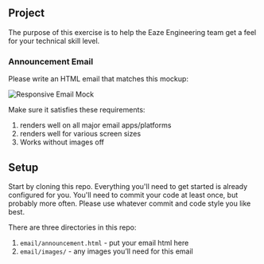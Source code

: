 ## Project

The purpose of this exercise is to help the Eaze Engineering team get a feel for your technical skill level.

### Announcement Email

 Please write an HTML email that matches this mockup:

 ![Responsive Email Mock](https://raw.githubusercontent.com/eaze/wordpress-and-email-front-end-project/master/email/images/mockup.png)

 Make sure it satisfies these requirements:

 1. renders well on all major email apps/platforms
 2. renders well for various screen sizes
 3. Works without images off

## Setup

Start by cloning this repo. Everything you'll need to get started is already configured for you. You'll need to commit your code at least once, but probably more often. Please use whatever commit and code style you like best.

There are three directories in this repo:

1. `email/announcement.html` - put your email html here
2. `email/images/` - any images you’ll need for this email
